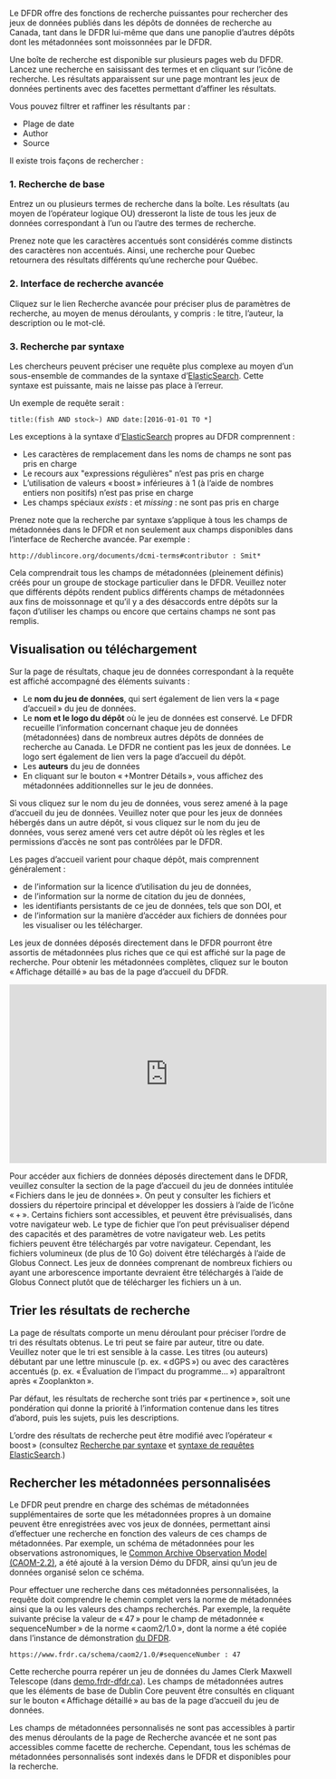 Le DFDR offre des fonctions de recherche puissantes pour rechercher des jeux de données publiés dans les dépôts de données de recherche au Canada, tant dans le DFDR lui-même que dans une panoplie d’autres dépôts dont les métadonnées sont moissonnées par le DFDR.

Une boîte de recherche est disponible sur plusieurs pages web du DFDR. Lancez une recherche en saisissant des termes et en cliquant sur l’icône de recherche. Les résultats apparaissent sur une page montrant les jeux de données pertinents avec des facettes permettant d’affiner les résultats.

Vous pouvez filtrer et raffiner les résultants par :

* Plage de date
* Author
* Source

Il existe trois façons de rechercher :

### 1. Recherche de base
Entrez un ou plusieurs termes de recherche dans la boîte. Les résultats (au moyen de l’opérateur logique OU) dresseront la liste de tous les jeux de données correspondant à l’un ou l’autre des termes de recherche.

Prenez note que les caractères accentués sont considérés comme distincts des caractères non accentués. Ainsi, une recherche pour Quebec retournera des résultats différents qu’une recherche pour Québec.

### 2. Interface de recherche avancée
Cliquez sur le lien Recherche avancée pour préciser plus de paramètres de recherche, au moyen de menus déroulants, y compris : le titre, l’auteur, la description ou le mot-clé.

### 3. Recherche par syntaxe
Les chercheurs peuvent préciser une requête plus complexe au moyen d’un sous-ensemble de commandes de la syntaxe d’[ElasticSearch](https://www.elastic.co/guide/en/elasticsearch/reference/current/query-dsl-query-string-query.html#query-string-syntax). Cette syntaxe est puissante, mais ne laisse pas place à l’erreur.

Un exemple de requête serait :

```
title:(fish AND stock~) AND date:[2016-01-01 TO *]
```

Les exceptions à la syntaxe d’[ElasticSearch](https://www.elastic.co/guide/en/elasticsearch/reference/current/query-dsl-query-string-query.html#query-string-syntax) propres au DFDR comprennent :

* Les caractères de remplacement dans les noms de champs ne sont pas pris en charge
* Le recours aux "expressions régulières" n’est pas pris en charge
* L’utilisation de valeurs « boost » inférieures à 1 (à l’aide de nombres entiers non positifs) n’est pas prise en charge
* Les champs spéciaux _exists_ : et _missing_ : ne sont pas pris en charge

Prenez note que la recherche par syntaxe s’applique à tous les champs de métadonnées dans le DFDR et non seulement aux champs disponibles dans l’interface de Recherche avancée. Par exemple :

```
http://dublincore.org/documents/dcmi-terms#contributor : Smit*
```

Cela comprendrait tous les champs de métadonnées (pleinement définis) créés pour un groupe de stockage particulier dans le DFDR. Veuillez noter que différents dépôts rendent publics différents champs de métadonnées aux fins de moissonnage et qu’il y a des désaccords entre dépôts sur la façon d’utiliser les champs ou encore que certains champs ne sont pas remplis.

## Visualisation ou téléchargement
Sur la page de résultats, chaque jeu de données correspondant à la requête est affiché accompagné des éléments suivants :

* Le **nom du jeu de données**, qui sert également de lien vers la « page d’accueil » du jeu de données.
* Le **nom et le logo du dépôt** où le jeu de données est conservé. Le DFDR recueille l’information concernant chaque jeu de données (métadonnées) dans de nombreux autres dépôts de données de recherche au Canada. Le DFDR ne contient pas les jeux de données. Le logo sert également de lien vers la page d’accueil du dépôt.
* Les **auteurs** du jeu de données
* En cliquant sur le bouton « +Montrer Détails », vous affichez des métadonnées additionnelles sur le jeu de données.

Si vous cliquez sur le nom du jeu de données, vous serez amené à la page d’accueil du jeu de données. Veuillez noter que pour les jeux de données hébergés dans un autre dépôt, si vous cliquez sur le nom du jeu de données, vous serez amené vers cet autre dépôt où les règles et les permissions d’accès ne sont pas contrôlées par le DFDR.

Les pages d’accueil varient pour chaque dépôt, mais comprennent généralement :

* de l’information sur la licence d’utilisation du jeu de données,
* de l’information sur la norme de citation du jeu de données,
* les identifiants persistants de ce jeu de données, tels que son DOI, et
* de l’information sur la manière d’accéder aux fichiers de données pour les visualiser ou les télécharger.

Les jeux de données déposés directement dans le DFDR pourront être assortis de métadonnées plus riches que ce qui est affiché sur la page de recherche. Pour obtenir les métadonnées complètes, cliquez sur le bouton « Affichage détaillé » au bas de la page d’accueil du DFDR.

<p style="text-align: center;"><iframe src="https://www.youtube.com/embed/PvmFxQyMPlQ?list=PLX9EpizS4A0suoSV2N0nn9parl96xHPkz&index=2&list=PLX9EpizS4A0suoSV2N0nn9parl96xHPkz&index=3?cc_lang_pref=fr&cc_load_policy=1" width="560" height="315" frameborder="0" allowfullscreen="allowfullscreen"></iframe></p>

Pour accéder aux fichiers de données déposés directement dans le DFDR, veuillez consulter la section de la page d’accueil du jeu de données intitulée « Fichiers dans le jeu de données ». On peut y consulter les fichiers et dossiers du répertoire principal et développer les dossiers à l’aide de l’icône « + ». Certains fichiers sont accessibles, et peuvent être prévisualisés, dans votre navigateur web. Le type de fichier que l’on peut prévisualiser dépend des capacités et des paramètres de votre navigateur web. Les petits fichiers peuvent être téléchargés par votre navigateur. Cependant, les fichiers volumineux (de plus de 10 Go) doivent être téléchargés à l’aide de Globus Connect. Les jeux de données comprenant de nombreux fichiers ou ayant une arborescence importante devraient être téléchargés à l’aide de Globus Connect plutôt que de télécharger les fichiers un à un.

## Trier les résultats de recherche
La page de résultats comporte un menu déroulant pour préciser l’ordre de tri des résultats obtenus. Le tri peut se faire par auteur, titre ou date. Veuillez noter que le tri est sensible à la casse. Les titres (ou auteurs) débutant par une lettre minuscule (p. ex. « dGPS ») ou avec des caractères accentués (p. ex. « Évaluation de l’impact du programme... ») apparaîtront après « Zooplankton ».

Par défaut, les résultats de recherche sont triés par « pertinence », soit une pondération qui donne la priorité à l’information contenue dans les titres d’abord, puis les sujets, puis les descriptions.

L’ordre des résultats de recherche peut être modifié avec l’opérateur « boost » (consultez [Recherche par syntaxe](recherche.md#3-recherche-par-syntaxe) et [syntaxe de requêtes ElasticSearch](https://www.elastic.co/guide/en/elasticsearch/reference/current/query-dsl-query-string-query.html#query-string-syntax).)

## Rechercher les métadonnées personnalisées
Le DFDR peut prendre en charge des schémas de métadonnées supplémentaires de sorte que les métadonnées propres à un domaine peuvent être enregistrées avec vos jeux de données, permettant ainsi d’effectuer une recherche en fonction des valeurs de ces champs de métadonnées. Par exemple, un schéma de métadonnées pour les observations astronomiques, le [Common Archive Observation Model (CAOM-2.2)](http://www.cadc-ccda.hia-iha.nrc-cnrc.gc.ca/caom2/), a été ajouté à la version Démo du DFDR, ainsi qu’un jeu de données organisé selon ce schéma.

Pour effectuer une recherche dans ces métadonnées personnalisées, la requête doit comprendre le chemin complet vers la norme de métadonnées ainsi que la ou les valeurs des champs recherchés. Par exemple, la requête suivante précise la valeur de « 47 » pour le champ de métadonnée « sequenceNumber » de la norme « caom2/1.0 », dont la norme a été copiée dans l’instance de démonstration [du DFDR](http://demo.frdr-dfdr.ca/).

```
https://www.frdr.ca/schema/caom2/1.0/#sequenceNumber : 47
```

Cette recherche pourra repérer un jeu de données du James Clerk Maxwell Telescope (dans [demo.frdr-dfdr.ca](https://demo.frdr-dfdr.ca/)). Les champs de métadonnées autres que les éléments de base de Dublin Core peuvent être consultés en cliquant sur le bouton « Affichage détaillé » au bas de la page d’accueil du jeu de données.

Les champs de métadonnées personnalisés ne sont pas accessibles à partir des menus déroulants de la page de Recherche avancée et ne sont pas accessibles comme facette de recherche. Cependant, tous les schémas de métadonnées personnalisés sont indexés dans le DFDR et disponibles pour la recherche.

